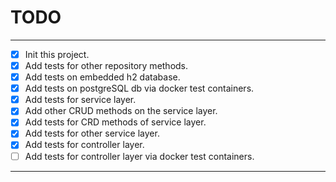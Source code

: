 # TODO

---

- [x] Init this project.
- [x] Add tests for other repository methods.
- [x] Add tests on embedded h2 database.
- [x] Add tests on postgreSQL db via docker test containers.
- [x] Add tests for service layer.
- [x] Add other CRUD methods on the service layer.
- [x] Add tests for CRD methods of service layer.
- [x] Add tests for other service layer.
- [x] Add tests for controller layer.
- [ ] Add tests for controller layer via docker test containers.

---

